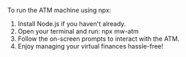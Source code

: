 To run the ATM machine using npx:
1. Install Node.js if you haven't already.
2. Open your terminal and run: npx mw-atm
3. Follow the on-screen prompts to interact with the ATM.
4. Enjoy managing your virtual finances hassle-free!
